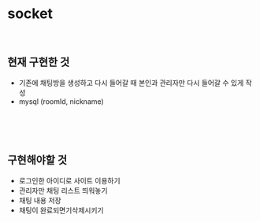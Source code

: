# socket

<br>

## 현재 구현한 것
- 기존에 채팅방을 생성하고 다시 들어갈 때 본인과 관리자만 다시 들어갈 수 있게 작성
- mysql (roomId, nickname)

<br><br><br>

## 구현해야할 것
- 로그인한 아이디로 사이트 이용하기
- 관리자만 채팅 리스트 띄워놓기
- 채팅 내용 저장
- 채팅이 완료되면기삭제시키기

